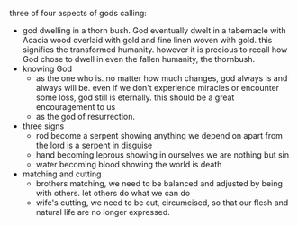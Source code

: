 three of four aspects of gods calling:

- god dwelling in a thorn bush. God eventually dwelt in a tabernacle with Acacia wood overlaid with gold and fine linen woven with gold. this signifies the transformed humanity. however it is precious to recall how God chose to dwell in even the fallen humanity, the thornbush.
- knowing God
  - as the one who is. no matter how much changes, god always is and always will be. even if we don't experience miracles or encounter some loss, god still is eternally. this should be a great encouragement to us
  - as the god of resurrection.
- three signs
  - rod become a serpent showing anything we depend on apart from the lord is a serpent in disguise
  - hand becoming leprous showing in ourselves we are nothing but sin
  - water becoming blood showing the world is death
- matching and cutting
  - brothers matching, we need to be balanced and adjusted by being with others. let others do what we can do
  - wife's cutting, we need to be cut, circumcised, so that our flesh and natural life are no longer expressed.
